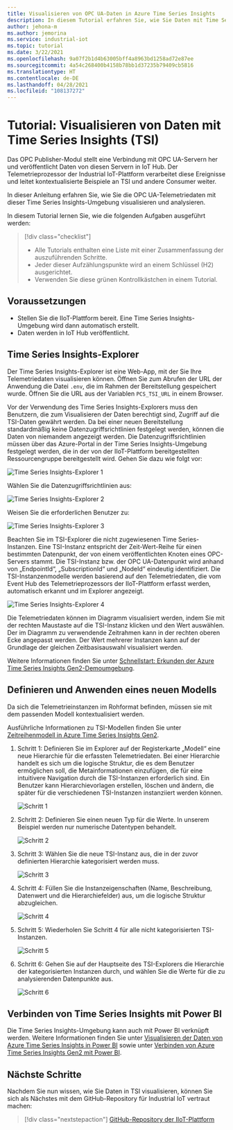 ```yaml
---
title: Visualisieren von OPC UA-Daten in Azure Time Series Insights
description: In diesem Tutorial erfahren Sie, wie Sie Daten mit Time Series Insights visualisieren.
author: jehona-m
ms.author: jemorina
ms.service: industrial-iot
ms.topic: tutorial
ms.date: 3/22/2021
ms.openlocfilehash: 9a07f2b1d4b63005bff4a8963bd1258ad72e87ee
ms.sourcegitcommit: 4a54c268400b4158b78bb1d37235b79409cb5816
ms.translationtype: HT
ms.contentlocale: de-DE
ms.lasthandoff: 04/28/2021
ms.locfileid: "108137272"
---
```

# <a name="tutorial-visualize-data-with-time-series-insights-tsi"></a>Tutorial: Visualisieren von Daten mit Time Series Insights (TSI)

Das OPC Publisher-Modul stellt eine Verbindung mit OPC UA-Servern her und veröffentlicht Daten von diesen Servern in IoT Hub. Der Telemetrieprozessor der Industrial IoT-Plattform verarbeitet diese Ereignisse und leitet kontextualisierte Beispiele an TSI und andere Consumer weiter.  

In dieser Anleitung erfahren Sie, wie Sie die OPC UA-Telemetriedaten mit dieser Time Series Insights-Umgebung visualisieren und analysieren.

In diesem Tutorial lernen Sie, wie die folgenden Aufgaben ausgeführt werden:

> [!div class="checklist"]
> * Alle Tutorials enthalten eine Liste mit einer Zusammenfassung der auszuführenden Schritte.
> * Jeder dieser Aufzählungspunkte wird an einem Schlüssel (H2) ausgerichtet.
> * Verwenden Sie diese grünen Kontrollkästchen in einem Tutorial.

## <a name="prerequisite"></a>Voraussetzungen

* Stellen Sie die IIoT-Plattform bereit. Eine Time Series Insights-Umgebung wird dann automatisch erstellt.
* Daten werden in IoT Hub veröffentlicht.

## <a name="time-series-insights-explorer"></a>Time Series Insights-Explorer

Der Time Series Insights-Explorer ist eine Web-App, mit der Sie Ihre Telemetriedaten visualisieren können. Öffnen Sie zum Abrufen der URL der Anwendung die Datei `.env`, die im Rahmen der Bereitstellung gespeichert wurde.  Öffnen Sie die URL aus der Variablen `PCS_TSI_URL` in einem Browser.  

Vor der Verwendung des Time Series Insights-Explorers muss den Benutzern, die zum Visualisieren der Daten berechtigt sind, Zugriff auf die TSI-Daten gewährt werden. Da bei einer neuen Bereitstellung standardmäßig keine Datenzugriffsrichtlinien festgelegt werden, können die Daten von niemandem angezeigt werden. Die Datenzugriffsrichtlinien müssen über das Azure-Portal in der Time Series Insights-Umgebung festgelegt werden, die in der von der IIoT-Plattform bereitgestellten Ressourcengruppe bereitgestellt wird. Gehen Sie dazu wie folgt vor:

   ![Time Series Insights-Explorer 1](media/tutorial-iiot-visualize-data-tsi/tutorial-time-series-insights-data-access-1.png)

Wählen Sie die Datenzugriffsrichtlinien aus:

   ![Time Series Insights-Explorer 2](media/tutorial-iiot-visualize-data-tsi/tutorial-time-series-insights-data-access-2.png)

Weisen Sie die erforderlichen Benutzer zu:

   ![Time Series Insights-Explorer 3](media/tutorial-iiot-visualize-data-tsi/tutorial-time-series-insights-data-access-3.png)


Beachten Sie im TSI-Explorer die nicht zugewiesenen Time Series-Instanzen. Eine TSI-Instanz entspricht der Zeit-Wert-Reihe für einen bestimmten Datenpunkt, der von einem veröffentlichten Knoten eines OPC-Servers stammt. Die TSI-Instanz bzw. der OPC UA-Datenpunkt wird anhand von „EndpointId“, „SubscriptionId“ und „NodeId“ eindeutig identifiziert. Die TSI-Instanzenmodelle werden basierend auf den Telemetriedaten, die vom Event Hub des Telemetrieprozessors der IIoT-Plattform erfasst werden, automatisch erkannt und im Explorer angezeigt.

   ![Time Series Insights-Explorer 4](media/tutorial-iiot-visualize-data-tsi/tutorial-time-series-insights-step-0.png)

Die Telemetriedaten können im Diagramm visualisiert werden, indem Sie mit der rechten Maustaste auf die TSI-Instanz klicken und den Wert auswählen. Der im Diagramm zu verwendende Zeitrahmen kann in der rechten oberen Ecke angepasst werden. Der Wert mehrerer Instanzen kann auf der Grundlage der gleichen Zeitbasisauswahl visualisiert werden.

Weitere Informationen finden Sie unter [Schnellstart: Erkunden der Azure Time Series Insights Gen2-Demoumgebung](../time-series-insights/quickstart-explore-tsi.md).

## <a name="define-and-apply-a-new-model"></a>Definieren und Anwenden eines neuen Modells

Da sich die Telemetrieinstanzen im Rohformat befinden, müssen sie mit dem passenden Modell kontextualisiert werden. 

Ausführliche Informationen zu TSI-Modellen finden Sie unter [Zeitreihenmodell in Azure Time Series Insights Gen2](../time-series-insights/concepts-model-overview.md).

1. Schritt 1: Definieren Sie im Explorer auf der Registerkarte „Modell“ eine neue Hierarchie für die erfassten Telemetriedaten. Bei einer Hierarchie handelt es sich um die logische Struktur, die es dem Benutzer ermöglichen soll, die Metainformationen einzufügen, die für eine intuitivere Navigation durch die TSI-Instanzen erforderlich sind. Ein Benutzer kann Hierarchievorlagen erstellen, löschen und ändern, die später für die verschiedenen TSI-Instanzen instanziiert werden können.

   ![Schritt 1](media/tutorial-iiot-visualize-data-tsi/tutorial-time-series-insights-step-1.png)

2. Schritt 2: Definieren Sie einen neuen Typ für die Werte. In unserem Beispiel werden nur numerische Datentypen behandelt.

   ![Schritt 2](media/tutorial-iiot-visualize-data-tsi/tutorial-time-series-insights-step-2.png)

3. Schritt 3: Wählen Sie die neue TSI-Instanz aus, die in der zuvor definierten Hierarchie kategorisiert werden muss.

   ![Schritt 3](media/tutorial-iiot-visualize-data-tsi/tutorial-time-series-insights-step-3.png)

4. Schritt 4: Füllen Sie die Instanzeigenschaften (Name, Beschreibung, Datenwert und die Hierarchiefelder) aus, um die logische Struktur abzugleichen. 

   ![Schritt 4](media/tutorial-iiot-visualize-data-tsi/tutorial-time-series-insights-step-4.png)

5. Schritt 5: Wiederholen Sie Schritt 4 für alle nicht kategorisierten TSI-Instanzen.

   ![Schritt 5](media/tutorial-iiot-visualize-data-tsi/tutorial-time-series-insights-step-5.png)

6. Schritt 6: Gehen Sie auf der Hauptseite des TSI-Explorers die Hierarchie der kategorisierten Instanzen durch, und wählen Sie die Werte für die zu analysierenden Datenpunkte aus.

   ![Schritt 6](media/tutorial-iiot-visualize-data-tsi/tutorial-time-series-insights-step-6.png)

## <a name="connect-time-series-insights-to-power-bi"></a>Verbinden von Time Series Insights mit Power BI

Die Time Series Insights-Umgebung kann auch mit Power BI verknüpft werden.  Weitere Informationen finden Sie unter [Visualisieren der Daten von Azure Time Series Insights in Power BI](../time-series-insights/how-to-connect-power-bi.md) sowie unter [Verbinden von Azure Time Series Insights Gen2 mit Power BI](../time-series-insights/concepts-power-bi.md).


## <a name="next-steps"></a>Nächste Schritte
Nachdem Sie nun wissen, wie Sie Daten in TSI visualisieren, können Sie sich als Nächstes mit dem GitHub-Repository für Industrial IoT vertraut machen:

> [!div class="nextstepaction"]
> [GitHub-Repository der IIoT-Plattform](https://github.com/Azure/iot-edge-opc-publisher)